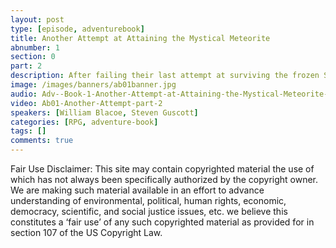 ```yaml
---
layout: post
type: [episode, adventurebook]
title: Another Attempt at Attaining the Mystical Meteorite
abnumber: 1
section: 0
part: 2
description: After failing their last attempt at surviving the frozen Sahara, Steve and William restart the adventure story "Heart of Ice". This time reversing their roles of reader and decider, they follow a differnt path of treachery and peril, this time as an explorer character. Will they achieve their goal of staying alive for an entire episode, or will they have to cheat and undo some of the decisions that led them to unexpected death along their way to the lost city of Du-En?
image: /images/banners/ab01banner.jpg
audio: Adv--Book-1-Another-Attempt-at-Attaining-the-Mystical-Meteorite-part-2-es0mk8
video: Ab01-Another-Attempt-part-2
speakers: [William Blacoe, Steven Guscott]
categories: [RPG, adventure-book]
tags: []
comments: true
---
```

Fair Use Disclaimer:
This site may contain copyrighted material the use of which has not always been specifically authorized by the copyright owner. We are making such material available in an effort to advance understanding of environmental, political, human rights, economic, democracy, scientific, and social justice issues, etc. we believe this constitutes a ‘fair use’ of any such copyrighted material as provided for in section 107 of the US Copyright Law.